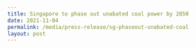 ```yaml
---
title: Singapore to phase out unabated coal power by 2050
date: 2021-11-04
permalink: /media/press-release/sg-phaseout-unabated-coal
layout: post
---
```

